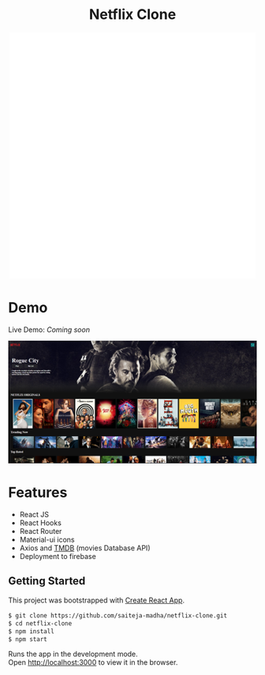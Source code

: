 <h1 align="center"> Netflix Clone</h1>
<p align="center">
  <img style="text-align:center" src="https://raw.githubusercontent.com/saiteja-madha/netflix-clone/master/public/Preview.gif" />
</p>

# Demo
Live Demo: _Coming soon_
<p align="center">
  <img style="text-align:center" src="https://raw.githubusercontent.com/saiteja-madha/netflix-clone/master/public/netflix_home.PNG" />
</p>

# Features
- React JS
- React Hooks
- React Router
- Material-ui icons
- Axios and [TMDB](https://developers.themoviedb.org/3) (movies Database API)
- Deployment to firebase

## Getting Started
This project was bootstrapped with [Create React App](https://github.com/facebook/create-react-app).
```
$ git clone https://github.com/saiteja-madha/netflix-clone.git
$ cd netflix-clone
$ npm install
$ npm start
```
Runs the app in the development mode.\
Open [http://localhost:3000](http://localhost:3000) to view it in the browser.
